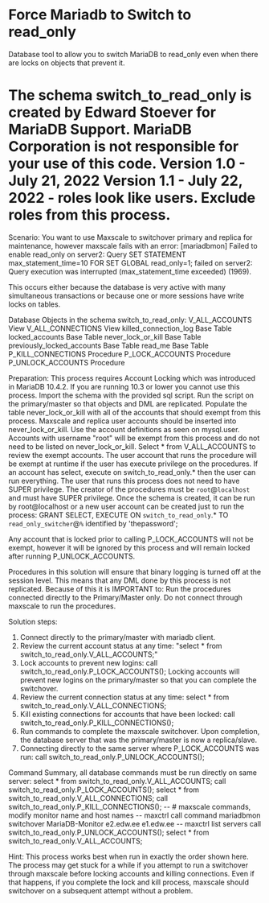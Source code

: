 # Force Mariadb to Switch to read_only
Database tool to allow you to switch MariaDB to read_only even when there are locks on objects that prevent it.

The schema switch_to_read_only is created by Edward Stoever for MariaDB Support.
MariaDB Corporation is not responsible for your use of this code.
Version 1.0 - July 21, 2022
Version 1.1 - July 22, 2022 - roles look like users. Exclude roles from this process.
=====================================================================================
Scenario: You want to use Maxscale to switchover primary and replica for maintenance,
however maxscale fails with an error:
      [mariadbmon] Failed to enable read_only on server2:
      Query SET STATEMENT max_statement_time=10 FOR SET GLOBAL read_only=1;
      failed on server2: Query execution was interrupted (max_statement_time exceeded) (1969).

This occurs either because the database is very active with many simultaneous transactions
  or because one or more sessions have write locks on tables.

Database Objects in the schema switch_to_read_only:
V_ALL_ACCOUNTS              View
V_ALL_CONNECTIONS           View
killed_connection_log       Base Table
locked_accounts             Base Table
never_lock_or_kill          Base Table
previously_locked_accounts  Base Table
read_me                     Base Table
P_KILL_CONNECTIONS          Procedure
P_LOCK_ACCOUNTS             Procedure
P_UNLOCK_ACCOUNTS           Procedure

Preparation:
   This process requires Account Locking which was introduced in MariaDB 10.4.2. If you are running 10.3 or lower you cannot use this process.
   Import the schema with the provided sql script. Run the script on the primary/master so that objects and DML are replicated.
   Populate the table never_lock_or_kill with all of the accounts that should exempt from this process.
   Maxscale and replica user accounts should be inserted into never_lock_or_kill. Use the account definitions as seen on mysql.user.
   Accounts with username "root" will be exempt from this process and do not need to be listed on never_lock_or_kill.
   Select * from V_ALL_ACCOUNTS to review the exempt accounts.
   The user account that runs the procedure will be exempt at runtime if the user has execute privilege on the procedures.
   If an account has select, execute on switch_to_read_only.* then the user can run everything. The user that runs this process
   does not need to have SUPER privilege. The creator of the procedures must be `root`@`localhost` and must have SUPER privilege.
   Once the schema is created, it can be run by root@localhost or a new user account can be created just to run the process:
      GRANT SELECT, EXECUTE ON `switch_to_read_only`.* TO `read_only_switcher`@`%` identified by 'thepassword';

Any account that is locked prior to calling P_LOCK_ACCOUNTS will not be exempt, however it will be ignored 
   by this process and will remain locked after running P_UNLOCK_ACCOUNTS. 
   
Procedures in this solution will ensure that binary logging is turned off at the session level.
   This means that any DML done by this process is not replicated. Because of this it is IMPORTANT to:
   Run the procedures connected directly to the Primary/Master only. Do not connect through maxscale to run the procedures.

Solution steps:
  1) Connect directly to the primary/master with mariadb client.
  2) Review the current account status at any time: "select * from switch_to_read_only.V_ALL_ACCOUNTS;"
  3) Lock accounts to prevent new logins: call switch_to_read_only.P_LOCK_ACCOUNTS();
     Locking accounts will prevent new logins on the primary/master so that you can complete the switchover.
  4) Review the current connection status at any time: select * from switch_to_read_only.V_ALL_CONNECTIONS;
  5) Kill existing connections for accounts that have been locked: call switch_to_read_only.P_KILL_CONNECTIONS();
  6) Run commands to complete the maxscale switchover. Upon completion, the database server that was the primary/master is now a replica/slave.
  7) Connecting directly to the same server where P_LOCK_ACCOUNTS was run: call switch_to_read_only.P_UNLOCK_ACCOUNTS();

Command Summary, all database commands must be run directly on same server:
  select * from switch_to_read_only.V_ALL_ACCOUNTS;
  call switch_to_read_only.P_LOCK_ACCOUNTS();
  select * from switch_to_read_only.V_ALL_CONNECTIONS;
  call switch_to_read_only.P_KILL_CONNECTIONS();
--   # maxscale commands, modify monitor name and host names
--   maxctrl call command mariadbmon switchover MariaDB-Monitor e2.edw.ee e1.edw.ee
--   maxctrl list servers
  call switch_to_read_only.P_UNLOCK_ACCOUNTS();
  select * from switch_to_read_only.V_ALL_ACCOUNTS;
  
Hint: This process works best when run in exactly the order shown here. 
The process may get stuck for a while if you attempt to run a switchover through maxscale before locking accounts and killing connections. 
Even if that happens, if you complete the lock and kill process, maxscale should switchover on a subsequent attempt without a problem.


